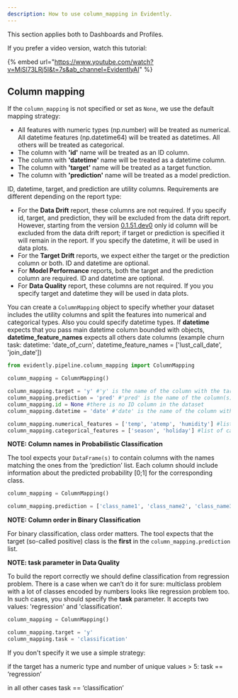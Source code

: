 ```yaml
---
description: How to use column_mapping in Evidently.
---
```


This section applies both to Dashboards and Profiles.

If you prefer a video version, watch this tutorial:

{% embed url="https://www.youtube.com/watch?v=MiSl73LRj5I&t=7s&ab_channel=EvidentlyAI" %}

## Column mapping 

If the `column_mapping` is not specified or set as `None`, we use the default mapping strategy:

* All features with numeric types (np.number) will be treated as numerical. All datetime features (np.datetime64) will be treated as datetimes. All others will be treated as categorical.  
* The column with **'id'** name will be treated as an ID column.
* The column with **'datetime'** name will be treated as a datetime column.
* The column with **'target'** name will be treated as a target function.
* The column with **'prediction'** name will be treated as a model prediction.

ID, datetime, target, and prediction are utility columns. Requirements are different depending on the report type:

* For the **Data Drift** report, these columns are not required. If you specify id, target, and prediction, they will be excluded from the data drift report. However, starting from the version [0.1.51.dev0](https://github.com/evidentlyai/evidently/releases/tag/v0.1.51.dev0) only id column will be excluded from the data drift report; if target or prediction is specified it will remain in the report. If you specify the datetime, it will be used in data plots.
* For the **Target Drift** reports, we expect either the target or the prediction column or both. ID and datetime are optional.
* For **Model Performance** reports, both the target and the prediction column are required. ID and datetime are optional.
* For **Data Quality** report, these columns are not required. If you you specify target and datetime they will be used in data plots.

You can create a `ColumnMapping` object to specify whether your dataset includes the utility columns and split the features into numerical and categorical types. Also you could specify datetime types. If **datetime** expects that you pass main datetime column bounded with objects, **datetime_feature_names** expects all others date columns (example churn task: datetime: 'date_of_curn', datetime_feature_names = ['lust_call_date', 'join_date']) 

```python
from evidently.pipeline.column_mapping import ColumnMapping

column_mapping = ColumnMapping()

column_mapping.target = 'y' #'y' is the name of the column with the target function
column_mapping.prediction = 'pred' #'pred' is the name of the column(s) with model predictions
column_mapping.id = None #there is no ID column in the dataset
column_mapping.datetime = 'date' #'date' is the name of the column with datetime 

column_mapping.numerical_features = ['temp', 'atemp', 'humidity'] #list of numerical features
column_mapping.categorical_features = ['season', 'holiday'] #list of categorical features
```

**NOTE: Column names in Probabilistic Classification**

The tool expects your `DataFrame(s)` to contain columns with the names matching the ones from the ‘prediction’ list. Each column should include information about the predicted probability \[0;1] for the corresponding class.

```python
column_mapping = ColumnMapping()

column_mapping.prediction = ['class_name1', 'class_name2', 'class_name3',]
```

**NOTE: Column order in Binary Classification**

For binary classification, class order matters. The tool expects that the target (so-called positive) class is the **first** in the `column_mapping.prediction` list.


**NOTE: task parameter in Data Quality**

To build the report correctly we should define classification from regression problem. There is a case when we can’t do it for sure: multiclass problem with a lot of classes encoded by numbers looks like regression problem too. In such cases, you should specify the **task** parameter. It accepts two values: 'regression' and 'classification'.


```python
column_mapping = ColumnMapping()

column_mapping.target = 'y'
column_mapping.task = 'classification'
```

If you don't specify it we use a simple strategy: 

if the target has a numeric type and number of unique values > 5: task == ‘regression’

in all other cases task == ‘classification’

